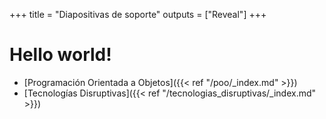 +++
title = "Diapositivas de soporte"
outputs = ["Reveal"]
+++

# Hello world!

- [Programación Orientada a Objetos]({{< ref "/poo/_index.md" >}})
- [Tecnologías Disruptivas]({{< ref "/tecnologias_disruptivas/_index.md" >}})